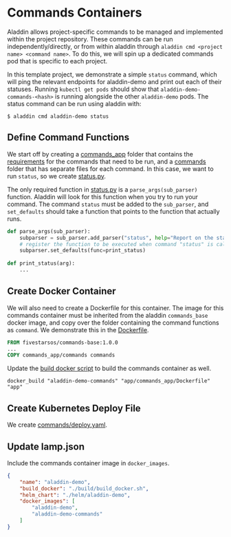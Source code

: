 # Commands Containers

Aladdin allows project-specific commands to be managed and implemented within the project repository. These commands can be run independently/directly, or from within aladdin through `aladdin cmd <project name> <command name>`. To do this, we will spin up a dedicated commands pod that is specific to each project. 

In this template project, we demonstrate a simple `status` command, which will ping the relevant endpoints for aladdin-demo and print out each of their statuses. Running `kubectl get pods` should show that `aladdin-demo-commands-<hash>` is running alongside the other `aladdin-demo` pods. The status command can be run using aladdin with:
    
    $ aladdin cmd aladdin-demo status

## Define Command Functions
We start off by creating a [commands_app](../app/commands_app) folder that contains the [requirements](../app/commands_app/requirements.txt) for the commands that need to be run, and a [commands](../app/commands_app/commands) folder that has separate files for each command. In this case, we want to run `status`, so we create [status.py](../app/commands_app/commands/status.py). 

The only required function in [status.py](../app/commands_app/commands/status.py) is a `parse_args(sub_parser)` function. Aladdin will look for this function when you try to run your command. The command `status` must be added to the `sub_parser`, and `set_defaults` should take a function that points to the function that actually runs.
```python
def parse_args(sub_parser):
    subparser = sub_parser.add_parser("status", help="Report on the status of the application")
    # register the function to be executed when command "status" is called
    subparser.set_defaults(func=print_status)
    
def print_status(arg):
    ...
```
## Create Docker Container

We will also need to create a Dockerfile for this container. The image for this commands container must be inherited from the aladdin `commands_base` docker image, and copy over the folder containing the command functions as `command`. We demonstrate this in the [Dockerfile](../app/commands_app/Dockerfile). 
```Dockerfile
FROM fivestarsos/commands-base:1.0.0
...
COPY commands_app/commands commands
```
Update the [build docker script](../build/build_docker.sh) to build the commands container as well.

```shell
docker_build "aladdin-demo-commands" "app/commands_app/Dockerfile" "app"
```
## Create Kubernetes Deploy File
We create [commands/deploy.yaml](../helm/aladdin-demo/templates/commands/deploy.yaml).

## Update lamp.json
Include the commands container image in `docker_images`.
```json
{
    "name": "aladdin-demo",
    "build_docker": "./build/build_docker.sh",
    "helm_chart": "./helm/aladdin-demo",
    "docker_images": [
        "aladdin-demo",
        "aladdin-demo-commands"
    ]
}
```
